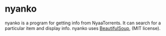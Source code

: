 # nyanko

nyanko is a program for getting info from NyaaTorrents. It can search for a particular item and display info.
nyanko uses [BeautifulSoup](https://www.crummy.com/software/BeautifulSoup/), (MIT license).